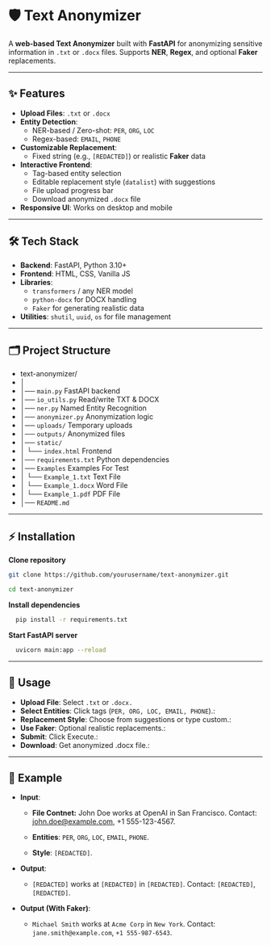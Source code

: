 # 🛡️ Text Anonymizer

A **web-based Text Anonymizer** built with **FastAPI** for anonymizing sensitive information in `.txt` or `.docx` files. Supports **NER**, **Regex**, and optional **Faker** replacements.

---

## ✨ Features

- **Upload Files**: `.txt` or `.docx`
- **Entity Detection**:
  - NER-based / Zero-shot: `PER`, `ORG`, `LOC`
  - Regex-based: `EMAIL`, `PHONE`
- **Customizable Replacement**:
  - Fixed string (e.g., `[REDACTED]`) or realistic **Faker** data
- **Interactive Frontend**:
  - Tag-based entity selection
  - Editable replacement style (`datalist`) with suggestions
  - File upload progress bar
  - Download anonymized `.docx` file
- **Responsive UI**: Works on desktop and mobile

---

## 🛠️ Tech Stack

- **Backend**: FastAPI, Python 3.10+
- **Frontend**: HTML, CSS, Vanilla JS
- **Libraries**:
  - `transformers` / any NER model
  - `python-docx` for DOCX handling
  - `Faker` for generating realistic data
- **Utilities**: `shutil`, `uuid`, `os` for file management


---


## 🗂️ Project Structure
- text-anonymizer/
- │
- │── `main.py`                 FastAPI backend
- │── `io_utils.py`             Read/write TXT & DOCX
- │── `ner.py`                  Named Entity Recognition
- │── `anonymizer.py`           Anonymization logic
- │── `uploads/`                Temporary uploads
- │── `outputs/`                Anonymized files
- │── `static/`
- │   └── `index.html`          Frontend
- │── `requirements.txt`        Python dependencies
- │── `Examples`        Examples For Test
- │   └── `Example_1.txt`          Text File
- │   └── `Example_1.docx`         Word File
- │   └── `Example_1.pdf`          PDF File
- │── `README.md`


---

## ⚡ Installation

  **Clone repository**
  ```bash  
  git clone https://github.com/yourusername/text-anonymizer.git
  
  cd text-anonymizer
  ```

  **Install dependencies**
  ```bash
    pip install -r requirements.txt
  ```

 **Start FastAPI server**
  ```bash
    uvicorn main:app --reload
  ```

---

## 🚀 Usage

- **Upload File**: Select `.txt` or `.docx.`
- **Select Entities**: Click tags (`PER, ORG, LOC, EMAIL, PHONE`).:
- **Replacement Style**: Choose from suggestions or type custom.:
- **Use Faker**: Optional realistic replacements.:
- **Submit**: Click Execute.:
- **Download**: Get anonymized .docx file.:


---

## 📝 Example

- **Input**:
   - **File Contnet:** John Doe works at OpenAI in San Francisco.
    Contact: john.doe@example.com, +1 555-123-4567.

  - **Entities**: `PER`, `ORG`, `LOC`, `EMAIL`, `PHONE`.
  - **Style**: `[REDACTED]`.

- **Output**:
  - `[REDACTED]` works at `[REDACTED]` in  `[REDACTED]`.
    Contact:  `[REDACTED]`,  `[REDACTED]`.

- **Output (With Faker)**:
  - `Michael Smith` works at `Acme Corp` in `New York`. Contact: `jane.smith@example.com`, `+1 555-987-6543`.


